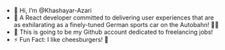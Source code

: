 - 👋 Hi, I’m @Khashayar-Azari
- 👀 A React developer committed to delivering user experiences that are as exhilarating as a finely-tuned German sports car on the Autobahn! 🚗💨
- 🌱 This is going to be my Github account dedicated to freelancing jobs!
- ⚡ Fun Fact: I like cheesburgers! 🍔
